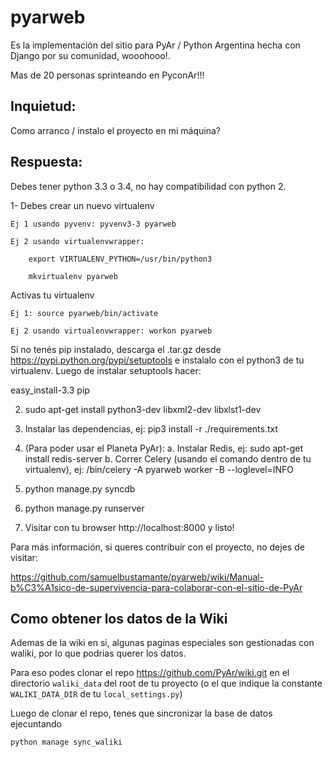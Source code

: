 pyarweb
=======
Es la implementación del sitio para PyAr / Python Argentina hecha con Django
por su comunidad, wooohooo!.

Mas de 20 personas sprinteando en PyconAr!!!


Inquietud:
----------
Como arranco / instalo el proyecto en mi máquina?

Respuesta:
----------

Debes tener python 3.3 o 3.4, no hay compatibilidad con python 2.

1- Debes crear un nuevo virtualenv

    Ej 1 usando pyvenv: pyvenv3-3 pyarweb

    Ej 2 usando virtualenvwrapper: 

        export VIRTUALENV_PYTHON=/usr/bin/python3

        mkvirtualenv pyarweb

Activas tu virtualenv

    Ej 1: source pyarweb/bin/activate

    Ej 2 usando virtualenvwrapper: workon pyarweb

Si no tenés pip instalado, descarga el .tar.gz desde https://pypi.python.org/pypi/setuptools
e instalalo con el python3 de tu virtualenv. Luego de instalar setuptools hacer:

easy_install-3.3 pip

2. sudo apt-get install python3-dev libxml2-dev libxlst1-dev

3. Instalar las dependencias, ej: pip3 install -r ./requirements.txt

4. (Para poder usar el Planeta PyAr):
    a. Instalar Redis, ej: sudo apt-get install redis-server
    b. Correr Celery (usando el comando dentro de tu virtualenv), ej: /bin/celery -A pyarweb worker -B --loglevel=INFO

5. python manage.py syncdb

6. python manage.py runserver

7. Visitar con tu browser http://localhost:8000  y listo!

Para más información, si queres contribuír con el proyecto, no dejes de visitar:

https://github.com/samuelbustamante/pyarweb/wiki/Manual-b%C3%A1sico-de-supervivencia-para-colaborar-con-el-sitio-de-PyAr

## Como obtener los datos de la Wiki

Ademas de la wiki en si, algunas paginas especiales son gestionadas con waliki, por lo que podrias querer los datos.

Para eso podes clonar el repo https://github.com/PyAr/wiki.git en el directorio
`waliki_data` del root de tu proyecto (o el que indique la constante `WALIKI_DATA_DIR` de tu `local_settings.py`)

Luego de clonar el repo, tenes que sincronizar la base de datos ejecuntando

```
python manage sync_waliki
```

